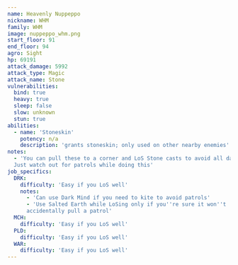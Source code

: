 ```yaml
---
name: Heavenly Nuppeppo
nickname: WHM
family: WHM
image: nuppeppo_whm.png
start_floor: 91
end_floor: 94
agro: Sight
hp: 69191
attack_damage: 5992
attack_type: Magic
attack_name: Stone
vulnerabilities:
  bind: true
  heavy: true
  sleep: false
  slow: unknown
  stun: true
abilities:
  - name: 'Stoneskin'
    potency: n/a
    description: 'grants stoneskin; only used on other nearby enemies'
notes:
  - 'You can pull these to a corner and LoS Stone casts to avoid all damage.
  Just watch out for patrols while doing this'
job_specifics:
  DRK:
    difficulty: 'Easy if you LoS well'
    notes:
      - 'Can use Dark Mind if you need to kite to avoid patrols'
      - 'Use Salted Earth while LoSing only if you''re sure it won''t
      accidentally pull a patrol'
  MCH:
    difficulty: 'Easy if you LoS well'
  PLD:
    difficulty: 'Easy if you LoS well'
  WAR:
    difficulty: 'Easy if you LoS well'
---
```

